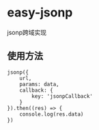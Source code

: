 # easy-jsonp
jsonp跨域实现
## 使用方法
```
jsonp({
    url,
    params: data,
    callback: {
        key: 'jsonpCallback'
    }
}).then((res) => {
    console.log(res.data)
})
```

